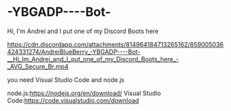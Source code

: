# -YBGADP----Bot-
 Hi, I'm Andrei and I put one of my Discord Boots here

https://cdn.discordapp.com/attachments/814964184713265162/859005036424331274/AndreiBlueBerry_-YBGADP----Bot-__Hi_Im_Andrei_and_I_put_one_of_my_Discord_Boots_here_-_AVG_Secure_Br.mp4

you need Visual Studio Code and node.js

node.js:https://nodejs.org/en/download/
Visual Studio Code:https://code.visualstudio.com/download

